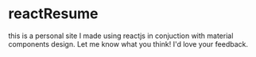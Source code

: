 # reactResume
this is a personal site I made using reactjs in conjuction with material components design. Let me know what you think! I'd love your feedback. 
